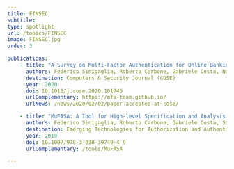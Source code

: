 ```yaml
---
title: FINSEC
subtitle:
type: spotlight
url: /topics/FINSEC
image: FINSEC.jpg
order: 3

publications:
    - title: "A Survey on Multi-Factor Authentication for Online Banking in the Wild"
      authors: Federico Sinigaglia, Roberto Carbone, Gabriele Costa, Nicola Zannone
      destination: Computers & Security Journal (COSE)
      year: 2020
      doi: 10.1016/j.cose.2020.101745
      urlComplementary: https://mfa-team.github.io/
      urlNews: /news/2020/02/02/paper-accepted-at-cose/

    - title: "MuFASA: A Tool for High-level Specification and Analysis of Multi-factor Authentication Protocols"
      authors: Federico Sinigaglia, Roberto Carbone, Gabriele Costa, Silvio Ranise
      destination: Emerging Technologies for Authorization and Authentication (ETAA 2019)
      year: 2019
      doi: 10.1007/978-3-030-39749-4_9
      urlComplementary: /tools/MuFASA

---
```

